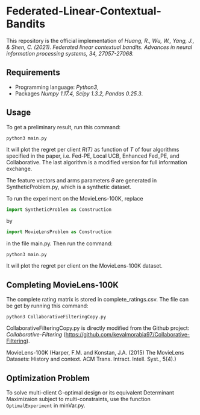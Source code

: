 # Federated-Linear-Contextual-Bandits
This repository is the official implementation of *Huang, R., Wu, W., Yang, J., & Shen, C. (2021). Federated linear contextual bandits. Advances in neural information processing systems, 34, 27057-27068.*
## Requirements
-  Programming language: *Python3*,
-  Packages *Numpy 1.17.4, Scipy 1.3.2, Pandas 0.25.3*.

## Usage
To get a preliminary result, run this command:
```
python3 main.py
```
It will plot the regret per client *R(T)* as function of *T* of four algorithms specified in the paper, i.e. Fed-PE, Local UCB, Enhanced Fed_PE, and Collaborative. The last algorithm is a modified version for full information exchange. 

The feature vectors and arms parameters $\theta$ are generated in SyntheticProblem.py, which is a synthetic dataset.

To run the experiment on the MovieLens-100K, replace 
```python 
import SyntheticProblem as Construction
```
by
```python
import MovieLensProblem as Construction
```
in the file main.py. Then run the command:
```
python3 main.py
```
It will plot the regret per client on the MovieLens-100K dataset.

## Completing MovieLens-100K
The complete rating matrix is stored in complete_ratings.csv. The file can be get by running this command:
```
python3 CollaborativeFilteringCopy.py
```
CollaborativeFilteringCopy.py is directly modified from the Github project: *Collaborative-Filtering* (https://github.com/kevalmorabia97/Collaborative-Filtering).

MovieLens-100K (Harper, F.M. and Konstan, J.A. (2015) The MovieLens Datasets: History and context. ACM Trans. Intract. Intell. Syst., 5(4).)

## Optimization Problem
To solve multi-client G-optimal design or its equivalent Determinant Maximizaion subject to multi-constraints, use the function `OptimalExperiment` in minVar.py.
